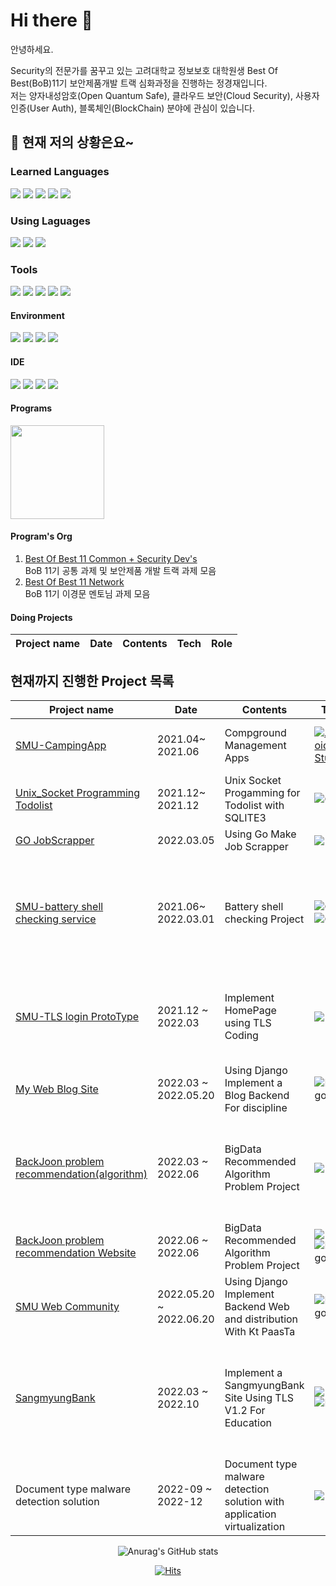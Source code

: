 # Hi there 👋
안녕하세요.  

Security의 전문가를 꿈꾸고 있는 고려대학교 정보보호 대학원생 Best Of Best(BoB)11기 보안제품개발 트랙 심화과정을 진행하는 정경재입니다.  
저는 양자내성암호(Open Quantum Safe), 클라우드 보안(Cloud Security), 사용자 인증(User Auth), 블록체인(BlockChain) 분야에 관심이 있습니다.

## 🌱 현재 저의 상황은요~ </br>
<p float="none">  
  
  ### Learned Languages    
  <img src="https://img.shields.io/badge/C-lightgrey?style=for-the-badge&logo=C&logoColor=A8B9CC"/> <img src="https://img.shields.io/badge/C++-00599C?style=for-the-badge&logo=c%2B%2B&logoColor=white"/> <img src="https://img.shields.io/badge/Java-007396?style=for-the-badge&logo=Java&logoColor="/> <img src="https://img.shields.io/badge/Python-3776AB?style=for-the-badge&logo=Python&logoColor=white"/> <img src="https://img.shields.io/badge/Go-lightgray?style=for-the-badge&logo=Go&logoColor=00ADD8"/>
  
  ### Using Laguages
  <img src="https://img.shields.io/badge/Java-007396?style=for-the-badge&logo=Java&logoColor="/> <img src="https://img.shields.io/badge/C++-00599C?style=for-the-badge&logo=c%2B%2B&logoColor=white"/> <img src="https://img.shields.io/badge/Python-3776AB?style=for-the-badge&logo=Python&logoColor=white"/> 
  
  ### Tools
  <img src="https://img.shields.io/badge/Spring-6DB33F?style=for-the-badge&logo=spring&logoColor=white"/> <img src="https://img.shields.io/badge/Spring_Boot-F2F4F9?style=for-the-badge&logo=spring-boot"/>
  <img src="https://img.shields.io/badge/Django-092E20?style=for-the-badge&logo=Django&logoColor=white"/>
  <img src="https://img.shields.io/badge/MySQL-005C84?style=for-the-badge&logo=mysql&logoColor=white"/>
  <img src="https://img.shields.io/badge/SQLite-white?style=for-the-badge&logo=SQLite&logoColor=003B57"/>
  
  #### Environment 
  <img src="https://img.shields.io/badge/Windows-lightgray?style=for-the-badge&logo=Windows&logoColor=0078D6"/> <img src = "https://img.shields.io/badge/mac%20os-000000?style=for-the-badge&logo=apple&logoColor=white"/> <img src="https://img.shields.io/badge/Kali Linux-557C94?style=for-the-badge&logo=Kali Linux&logoColor=white"/> <img src="https://img.shields.io/badge/VirtualBox-183A61?style=for-the-badge&logo=VirtualBox&logoColor=white"/> 
  
  #### IDE
  <img src="https://img.shields.io/badge/Visual Studio-white?style=for-the-badge&logo=Visual Studio&logoColor=5C2D91"/> <img src="https://img.shields.io/badge/Visual Studio Code-white?style=for-the-badge&logo=Visual Studio Code&logoColor=007ACC"/> <img src = "https://img.shields.io/badge/IntelliJIDEA-000000.svg?style=for-the-badge&logo=intellij-idea&logoColor=white"/> <img src = "https://img.shields.io/badge/Jupyter-F37626.svg?&style=for-the-badge&logo=Jupyter&logoColor=white"/> 

  #### Programs
  <img src="https://www.kitribob.kr/static/front/images/about/bob-logo.png" width=150px>
  </p>

  #### Program's Org
  1. [Best Of Best 11 Common + Security Dev's](https://github.com/BoBHomeworkOrg)  
     BoB 11기 공통 과제 및 보안제품 개발 트랙 과제 모음
  2. [Best Of Best 11 Network](https://github.com/BoBSecurityDevForLees)  
     BoB 11기 이경문 멘토님 과제 모음
  
  #### Doing Projects
  | Project name                               | Date              | Contents                                          | Tech           | Role |
  |--------------------------------------------|-------------------|---------------------------------------------------|----------------|------|
				

## 현재까지 진행한 Project 목록<div align="center"> <!--가운데 정렬-->
<!-- START OF PROFILE STACK, DO NOT REMOVE -->
| Project name                   | Date             | Contents                       | Tech | Organizations                        | Role |
|--------------------------------|------------------|--------------------------------|------|--------------------------------------|------|
| [SMU-CampingApp](https://github.com/smu-sw-engineering/Android)              | 2021.04~ 2021.06 | Compground Management Apps     |[![Android Studio](https://img.shields.io/static/v1?label=&message=Andoird&color=3DDC84&logo=android&logoColor=FFFFFF)](https://developer.android.com/studio?hl=ko)| [Smu-sw-4](https://github.com/smu-sw-engineering)| Output File management, Frontend XML implement |
| [Unix_Socket Programming Todolist](https://github.com/arad4228/Unix_Socket_Todolist)| 2021.12~ 2021.12            | Unix Socket Progamming for Todolist with SQLITE3                        |![C](https://img.shields.io/static/v1?label=&message=C&color=lightgrey&logo=C&logoColor=A8B9CC) <img src="https://img.shields.io/badge/SQLite-white?style=flat-square&logo=SQLite&logoColor=003B57"/>          | Jung kyoungJae   | All Doing |
| [GO JobScrapper](https://github.com/arad4228/Study_language/tree/main/Go/Project5)                   | 2022.03.05    | Using Go Make Job Scrapper    | <img src="https://img.shields.io/badge/Go-lightgray?style=flat-square&logo=Go&logoColor=00ADD8"/> | Jung KyounJae  | Clone Coding & All Doing |
| [SMU-battery shell checking service](https://github.com/smu-graduation-project)  | 2021.06~ 2022.03.01      | Battery shell checking Project |![C](https://img.shields.io/static/v1?label=&message=C&color=lightgrey&logo=C&logoColor=A8B9CC) ![C++](https://img.shields.io/badge/c++-00599C?style=flat-square&logo=c%2B%2B&logoColor=white)      | [Smu-Network Information System Labs](https://github.com/smu-graduation-project) | End Device(Lora) Coding & Implement End to GateWay Communication & Implement Security Communication |
| [SMU-TLS login ProtoType](https://github.com/SMU-Graduation-Security-Project)   | 2021.12 ~ 2022.03           | Implement HomePage using TLS Coding | <img src="https://img.shields.io/badge/Spring-6DB33F?style=flat-square&logo=spring&logoColor=white"/>  | [SMU-Graduation-Security](https://github.com/SMU-Graduation-Security-Project/Security_SpringBoot)|  Implement Prototype Backend Using Spring Framework & TLS V1.2 Connection |
 | [My Web Blog Site](https://github.com/arad4228/DjangoBlog)       | 2022.03 ~ 2022.05.20 | Using Django Implement a Blog Backend For discipline | ![Django](https://img.shields.io/static/v1?label=&message=Django&color=61DAFB&logo=Django&logoColor=#092E20) | Jung KyoungJae | Backend All tech |
 | [BackJoon problem recommendation(algorithm)](https://github.com/arad4228/recommand-problem) | 2022.03 ~ 2022.06 | BigData Recommended Algorithm Problem Project | <img src="https://img.shields.io/badge/Python3-3776AB?style=for-the-badge&logo=Python&logoColor=white"/> | BigData Team 5 | Implement BackJoon User Data Crawling & Crawling Bug Fix & Impelement Recommand System |
 | [BackJoon problem recommendation Website](https://github.com/arad4228/problem_recommand_django/tree/main) | 2022.06 ~ 2022.06 | BigData Recommended Algorithm Problem Project     | <img src="https://img.shields.io/badge/Python3-3776AB?style=for-the-badge&logo=Python&logoColor=white"/> ![Django](https://img.shields.io/static/v1?label=&message=Django&color=61DAFB&logo=Django&logoColor=#092E20) | BigData Team 5 | Help Impelment Django Backend |
 | [SMU Web Community](https://github.com/arad4228/DjangoWebWithPassta) | 2022.05.20 ~ 2022.06.20 | Using Django Implement Backend Web and distribution With Kt PaasTa | ![Django](https://img.shields.io/static/v1?label=&message=Django&color=61DAFB&logo=Django&logoColor=#092E20) | JungKyoungjae  | All |
 | [SangmyungBank](https://github.com/SMU-Graduation-Security-Project) | 2022.03 ~ 2022.10 | Implement a SangmyungBank Site Using TLS V1.2 For Education  | <img src="https://img.shields.io/badge/Spring-6DB33F?style=flat-square&logo=spring&logoColor=white"/> ![React](https://img.shields.io/static/v1?label=&message=React&color=61DAFB&logo=React&logoColor=#003B57) | [EmperorPenguin](https://github.com/SMU-Graduation-Security-Project) | Backend All tech Using Spring Framework & Security --> TLSv1.2 and PasstheHash & JWT OTP System |
| Document type malware detection solution   | 2022-09 ~ 2022-12 | Document type malware detection solution with application virtualization | <img src="https://img.shields.io/badge/C++-00599C?style=for-the-badge&logo=c%2B%2B&logoColor=white"/> | NoSpear(BoB) |Implement Document Malware Detection Static Engine | 

<!-- END OF PROFILE STACK, DO NOT REMOVE -->
<div align="center">
  
<!--   [![Solved.ac Profile](http://mazassumnida.wtf/api/v2/generate_badge?boj=arad4228)](https://solved.ac/arad4228/)  
   -->
  ![Anurag's GitHub stats](https://github-readme-stats.vercel.app/api?username=arad4228&show_icons=true&theme=github_dark)

  [![Hits](https://hits.seeyoufarm.com/api/count/incr/badge.svg?url=https%3A%2F%2Fgithub.com%2Farad4228&count_bg=%2379C83D&title_bg=%23555555&icon=&icon_color=%23E7E7E7&title=hits&edge_flat=false)](https://hits.seeyoufarm.com)
<!--
**arad4228/arad4228** is a ✨ _special_ ✨ repository because its `README.md` (this file) appears on your GitHub profile.



Here are some ideas to get you started:

- 🔭 I’m currently working on ...
- 🌱 I’m currently learning ...
- 👯 I’m looking to collaborate on ...
- 🤔 I’m looking for help with ...
- 💬 Ask me about ...
- 📫 How to reach me: ...
- 😄 Pronouns: ...
- ⚡ Fun fact: ...
-->
